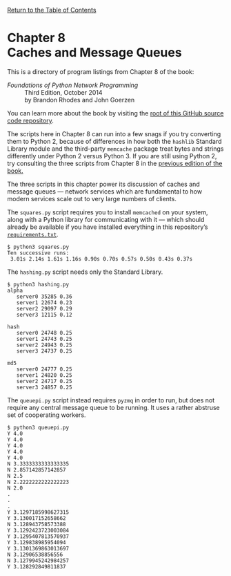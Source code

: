 [Return to the Table of Contents](https://github.com/brandon-rhodes/fopnp#readme)

# Chapter 8<br>Caches and Message Queues

This is a directory of program listings from Chapter 8 of the book:

<dl>
<dt><i>Foundations of Python Network Programming</i></dt>
<dd>
Third Edition, October 2014<br>
by Brandon Rhodes and John Goerzen
</dd>
</dl>

You can learn more about the book by visiting the
[root of this GitHub source code repository](https://github.com/brandon-rhodes/fopnp#readme).

The scripts here in Chapter 8 can run into a few snags if you try
converting them to Python 2, because of differences in how both the
`hashlib` Standard Library module and the third-party `memcache` package
treat bytes and strings differently under Python 2 versus Python 3.  If
you are still using Python 2, try consulting the three scripts from
Chapter 8 in the [previous edition of the book.](https://github.com/brandon-rhodes/fopnp/tree/m/py2/chapter08)

The three scripts in this chapter power its discussion of caches and
message queues — network services which are fundamental to how modern
services scale out to very large numbers of clients.

The `squares.py` script requires you to install `memcached` on your
system, along with a Python library for communicating with it — which
should already be available if you have installed everything in this
repository’s [`requirements.txt`](https://github.com/brandon-rhodes/fopnp/blob/m/py3/requirements.txt).

```
$ python3 squares.py
Ten successive runs:
 3.01s 2.14s 1.61s 1.16s 0.90s 0.70s 0.57s 0.50s 0.43s 0.37s
```

The `hashing.py` script needs only the Standard Library.

```
$ python3 hashing.py
alpha
   server0 35285 0.36
   server1 22674 0.23
   server2 29097 0.29
   server3 12115 0.12

hash
   server0 24748 0.25
   server1 24743 0.25
   server2 24943 0.25
   server3 24737 0.25

md5
   server0 24777 0.25
   server1 24820 0.25
   server2 24717 0.25
   server3 24857 0.25

```

The `queuepi.py` script instead requires `pyzmq` in order to run, but
does not require any central message queue to be running.  It uses a
rather abstruse set of cooperating workers.

```
$ python3 queuepi.py
Y 4.0
Y 4.0
Y 4.0
Y 4.0
Y 4.0
N 3.3333333333333335
N 2.857142857142857
N 2.5
N 2.2222222222222223
N 2.0
.
.
.
Y 3.1297185998627315
Y 3.130017152658662
N 3.128943758573388
Y 3.1292423723003084
Y 3.1295407813570937
Y 3.129838985954094
Y 3.1301369863013697
N 3.12906538856556
N 3.1279945242984257
Y 3.128292849811837
```
